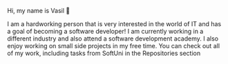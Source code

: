 Hi, my name is Vasil 👋 

I am a hardworking person that is very interested in the world of IT and has a goal of becoming a software developer! I am currently working in a different industry and also attend a software development academy. I also enjoy working on small side projects in my free time. You can check out all of my work, including tasks from SoftUni in the Repositories section
